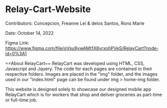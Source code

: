 # Relay-Cart-Website

Contributors: Concepcion, Freanne Lei & delos Santos, Rons Marie

Date: October 14, 2022

Figma Link: https://www.figma.com/file/gVsu9ywAMt1X8vrxohPVeS/RelayCart?node-id=0%3A1

==About RelayCart==
RelayCart was developed using HTML, CSS, Javascript and Jquery. The code for each pages 
are contained in their respective folders. Images are placed in the "img" folder, and the
images used in our "index.html" page can be found under img > home-img folder.

This website is designed solely to showcase our designed mobile app RelayCart which
is for workers that shop and deliver groceries as part-time or full-time job.
